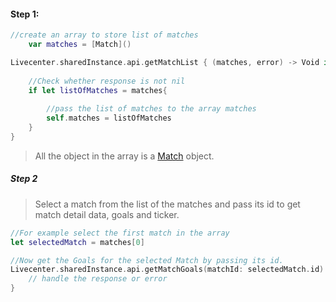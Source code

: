 
#### Step 1:
```swift
//create an array to store list of matches
    var matches = [Match]()

Livecenter.sharedInstance.api.getMatchList { (matches, error) -> Void in
    
    //Check whether response is not nil
    if let listOfMatches = matches{
    	
    	//pass the list of matches to the array matches
        self.matches = listOfMatches
    }
}
```
 > All the object in the array is a [Match](https://football.newsroom.co/sdk/ios/Structs/Match.php) object.
 
##### Step 2
> Select a match from the list of the matches and pass its id to get match detail data, goals and ticker.

```swift
//For example select the first match in the array 
let selectedMatch = matches[0]

//Now get the Goals for the selected Match by passing its id.
Livecenter.sharedInstance.api.getMatchGoals(matchId: selectedMatch.id) { (goals, error) -> Void in
    // handle the response or error
}
```
